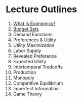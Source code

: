 # Lecture Outlines

1. [What Is Economics?](1-math-review-notes-2022-09-10.pdf)   
2. [Budget Sets](2-budget-sets-notes-2022-09-14.pdf)  
3. Demand Functions  
4. Preferences & Utility  
5. Utility Maximization  
6. Labor Supply  
7. Revealed Preference  
8. Expected Utility  
9. Intertemporal Tradeoffs  
10. Production  
11. Monopoly  
12. Competitive Equilibrium  
13. Imperfect Information  
14. Game Theory  
